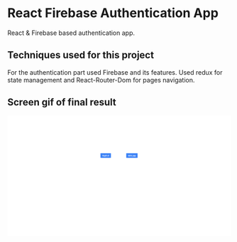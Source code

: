 <h1>React Firebase Authentication App</h1>

React & Firebase based authentication app. 

<h2>Techniques used for this project</h2>

For the authentication part used Firebase and its features. Used redux for state management and React-Router-Dom for pages navigation.

<h2> Screen gif of final result</h2>

![](screen.gif)
